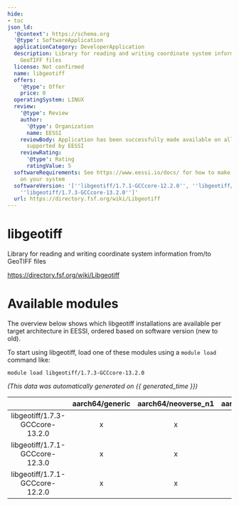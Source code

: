 ```yaml
---
hide:
- toc
json_ld:
  '@context': https://schema.org
  '@type': SoftwareApplication
  applicationCategory: DeveloperApplication
  description: Library for reading and writing coordinate system information from/to
    GeoTIFF files
  license: Not confirmed
  name: libgeotiff
  offers:
    '@type': Offer
    price: 0
  operatingSystem: LINUX
  review:
    '@type': Review
    author:
      '@type': Organization
      name: EESSI
    reviewBody: Application has been successfully made available on all architectures
      supported by EESSI
    reviewRating:
      '@type': Rating
      ratingValue: 5
  softwareRequirements: See https://www.eessi.io/docs/ for how to make EESSI available
    on your system
  softwareVersion: '[''libgeotiff/1.7.1-GCCcore-12.2.0'', ''libgeotiff/1.7.1-GCCcore-12.3.0'',
    ''libgeotiff/1.7.3-GCCcore-13.2.0'']'
  url: https://directory.fsf.org/wiki/Libgeotiff
---
```


libgeotiff
==========


Library for reading and writing coordinate system information from/to GeoTIFF files

https://directory.fsf.org/wiki/Libgeotiff
# Available modules


The overview below shows which libgeotiff installations are available per target architecture in EESSI, ordered based on software version (new to old).

To start using libgeotiff, load one of these modules using a `module load` command like:

```shell
module load libgeotiff/1.7.3-GCCcore-13.2.0
```

*(This data was automatically generated on {{ generated_time }})*  

| |aarch64/generic|aarch64/neoverse_n1|aarch64/neoverse_v1|x86_64/generic|x86_64/amd/zen2|x86_64/amd/zen3|x86_64/amd/zen4|x86_64/intel/haswell|x86_64/intel/sapphirerapids|x86_64/intel/skylake_avx512|
| :---: | :---: | :---: | :---: | :---: | :---: | :---: | :---: | :---: | :---: | :---: |
|libgeotiff/1.7.3-GCCcore-13.2.0|x|x|x|x|x|x|x|x|-|x|
|libgeotiff/1.7.1-GCCcore-12.3.0|x|x|x|x|x|x|x|x|-|x|
|libgeotiff/1.7.1-GCCcore-12.2.0|x|x|x|x|x|x|x|x|-|x|
